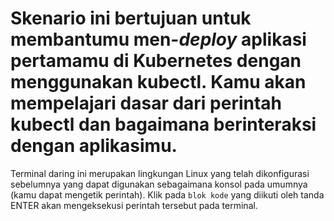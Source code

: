 # Skenario ini bertujuan untuk membantumu men-_deploy_ aplikasi pertamamu di Kubernetes dengan menggunakan kubectl. Kamu akan mempelajari dasar dari perintah kubectl dan bagaimana berinteraksi dengan aplikasimu. #

Terminal daring ini merupakan lingkungan Linux yang telah dikonfigurasi sebelumnya yang dapat digunakan sebagaimana konsol pada umumnya (kamu dapat mengetik perintah).
Klik pada `blok kode` yang diikuti oleh tanda ENTER akan mengeksekusi perintah tersebut pada terminal.
